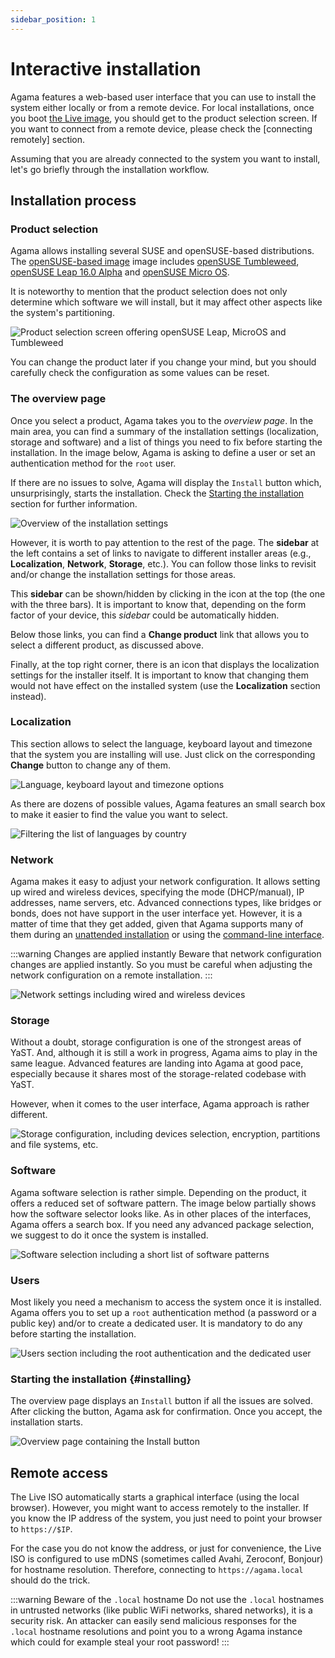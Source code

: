 ```yaml
---
sidebar_position: 1
---
```


# Interactive installation

Agama features a web-based user interface that you can use to install the system either locally or
from a remote device. For local installations, once you boot [the Live image](/download), you
should get to the product selection screen. If you want to connect from a remote device, please
check the [connecting remotely] section.

Assuming that you are already connected to the system you want to install, let's go briefly through
the installation workflow.

## Installation process

### Product selection

Agama allows installing several SUSE and openSUSE-based distributions. The [openSUSE-based
image](/download) image includes [openSUSE Tumbleweed](https://www.opensuse.org/#Tumbleweed),
[openSUSE Leap 16.0 Alpha](https://www.opensuse.org/#Leap) and [openSUSE Micro
OS](https://get.opensuse.org/microos/).

It is noteworthy to mention that the product selection does not only determine which software we
will install, but it may affect other aspects like the system's partitioning.

![Product selection screen offering openSUSE Leap, MicroOS and
Tumbleweed](/img/user/product-selection.png)

You can change the product later if you change your mind, but you should carefully check the
configuration as some values can be reset.

### The overview page

Once you select a product, Agama takes you to the _overview page_. In the main area, you can find a
summary of the installation settings (localization, storage and software) and a list of things you
need to fix before starting the installation. In the image below, Agama is asking to define a user
or set an authentication method for the `root` user.

If there are no issues to solve, Agama will display the `Install` button which, unsurprisingly,
starts the installation. Check the [Starting the installation](#installing) section for further
information.

![Overview of the installation settings](/img/user/overview.png)

However, it is worth to pay attention to the rest of the page. The **sidebar** at the left contains a
set of links to navigate to different installer areas (e.g., **Localization**, **Network**,
**Storage**, etc.). You can follow those links to revisit and/or change the installation settings
for those areas.

This **sidebar** can be shown/hidden by clicking in the icon at the top (the one with the three
bars). It is important to know that, depending on the form factor of your device, this _sidebar_
could be automatically hidden.

Below those links, you can find a **Change product** link that allows you to select a different
product, as discussed above.

Finally, at the top right corner, there is an icon that displays the localization settings for the
installer itself. It is important to know that changing them would not have effect on the installed
system (use the **Localization** section instead).

### Localization

This section allows to select the language, keyboard layout and timezone that the system you are
installing will use. Just click on the corresponding **Change** button to change any of them.

![Language, keyboard layout and timezone options](/img/user/localization.png)

As there are dozens of possible values, Agama features an small search box to make it easier to find
the value you want to select.

![Filtering the list of languages by country](/img/user/select-language.png)

### Network

Agama makes it easy to adjust your network configuration. It allows setting up wired and wireless
devices, specifying the mode (DHCP/manual), IP addresses, name servers, etc. Advanced
connections types, like bridges or bonds, does not have support in the user interface yet. However,
it is a matter of time that they get added, given that Agama supports many of them during an
[unattended installation](./unattended.md) or using the [command-line interface](./cli.md).

:::warning Changes are applied instantly
Beware that network configuration changes are applied instantly. So you must be careful when
adjusting the network configuration on a remote installation.
:::

![Network settings including wired and wireless devices](/img/user/network.png)

### Storage

Without a doubt, storage configuration is one of the strongest areas of YaST. And, although it is
still a work in progress, Agama aims to play in the same league. Advanced features are landing into
Agama at good pace, especially because it shares most of the storage-related codebase with YaST.

However, when it comes to the user interface, Agama approach is rather different.

<!-- TODO: explain why and how they are so different -->

![Storage configuration, including devices selection, encryption, partitions and file systems, etc.](/img/storage.png)

### Software

Agama software selection is rather simple. Depending on the product, it offers a reduced set of
software pattern. The image below partially shows how the software selector looks like. As in other
places of the interfaces, Agama offers a search box. If you need any advanced package selection, we
suggest to do it once the system is installed.

![Software selection including a short list of software patterns](/img/user/software.png)

### Users

Most likely you need a mechanism to access the system once it is installed. Agama offers you to set
up a `root` authentication method (a password or a public key) and/or to create a dedicated user. It
is mandatory to do any before starting the installation.

![Users section including the root authentication and the dedicated user](/img/user/users.png)

### Starting the installation {#installing}

The overview page displays an `Install` button if all the issues are solved. After clicking the
button, Agama ask for confirmation. Once you accept, the installation starts.

![Overview page containing the `Install` button](/img/user/install-button.png)

## Remote access

The Live ISO automatically starts a graphical interface (using the local browser). However, you
might want to access remotely to the installer. If you know the IP address of the system, you just
need to point your browser to `https://$IP`.

For the case you do not know the address, or just for convenience, the Live ISO is configured to use
mDNS (sometimes called Avahi, Zeroconf, Bonjour) for hostname resolution. Therefore, connecting to
`https://agama.local` should do the trick.

:::warning Beware of the `.local` hostname
Do not use the `.local` hostnames in untrusted networks (like public WiFi networks, shared
networks), it is a security risk. An attacker can easily send malicious responses for the `.local`
hostname resolutions and point you to a wrong Agama instance which could for example steal your root
password!
:::
